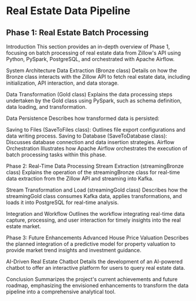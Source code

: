 # Real Estate Data Pipeline

## Phase 1: Real Estate Batch Processing
Introduction
This section provides an in-depth overview of Phase 1, focusing on batch processing of real estate data from Zillow's API using Python, PySpark, PostgreSQL, and orchestrated with Apache Airflow.

System Architecture
Data Extraction (Bronze class)
Details on how the Bronze class interacts with the Zillow API to fetch real estate data, including initialization, API interaction, and data storage.

Data Transformation (Gold class)
Explains the data processing steps undertaken by the Gold class using PySpark, such as schema definition, data loading, and transformation.

Data Persistence
Describes how transformed data is persisted:

Saving to Files (SaveToFiles class): Outlines file export configurations and data writing process.
Saving to Database (SaveToDatabase class): Discusses database connection and data insertion strategies.
Airflow Orchestration
Illustrates how Apache Airflow orchestrates the execution of batch processing tasks within this phase.

Phase 2: Real-Time Data Processing
Stream Extraction (streamingBronze class)
Explains the operation of the streamingBronze class for real-time data extraction from the Zillow API and streaming into Kafka.

Stream Transformation and Load (streamingGold class)
Describes how the streamingGold class consumes Kafka data, applies transformations, and loads it into PostgreSQL for real-time analysis.

Integration and Workflow
Outlines the workflow integrating real-time data capture, processing, and user interaction for timely insights into the real estate market.

Phase 3: Future Enhancements
Advanced House Price Valuation
Describes the planned integration of a predictive model for property valuation to provide market trend insights and investment guidance.

AI-Driven Real Estate Chatbot
Details the development of an AI-powered chatbot to offer an interactive platform for users to query real estate data.

Conclusion
Summarizes the project's current achievements and future roadmap, emphasizing the envisioned enhancements to transform the data pipeline into a comprehensive analytical tool.
